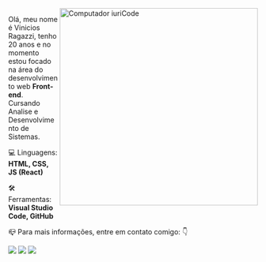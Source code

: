 <img src="https://i.ytimg.com/vi/6aFxA699pRA/maxresdefault.jpg" min-width="400px" max-width="400px" width="400px" align="right" alt="Computador iuriCode">

<p align="left"> 
  Olá, meu nome é Vinicios Ragazzi, tenho 20 anos e no momento estou focado na área do desenvolvimento web <strong>Front-end</strong>.<br>
 Cursando Analise e Desenvolvimento de Sistemas.
</p>

<p align="left">
  💻 Linguagens: <strong>HTML, CSS, JS (React)</strong>
</p>

<p align="left">
  🛠 Ferramentas: <strong>Visual Studio Code, GitHub</strong>
</p>

<p align="left">
  📪 Para mais informações, entre em contato comigo: 👇
</p>

<p align="left">

  <a href="#" alt="WhatsApp">
  <img src="https://img.shields.io/badge/-WhatsApp-25d366?style=flat-square&labelColor=25d366&logo=whatsapp&logoColor=white&link=https://api.whatsapp.com/send?phone=5521980534112&text=Ol%C3%A1%2C%20em%20breve%20responderei%20sua%20mensagem!"/></a>

  <a href="#" alt="Facebook">
  <img src="https://img.shields.io/badge/-Facebook-3b5998?style=flat-square&labelColor=3b5998&logo=facebook&logoColor=white&link=https://www.facebook.com/vinicios.ragazzi.750/"/></a>

  <a href="#" alt="Instagram">
  <img src="https://img.shields.io/badge/-Instagram-DF0174?style=flat-square&labelColor=DF0174&logo=instagram&logoColor=white&link=https://www.instagram.com/ragazzy4/"/></a>
</p>  
